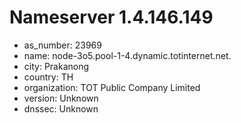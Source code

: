 # Nameserver 1.4.146.149

* as_number: 23969
* name: node-3o5.pool-1-4.dynamic.totinternet.net.
* city: Prakanong
* country: TH
* organization: TOT Public Company Limited
* version: Unknown
* dnssec: Unknown
